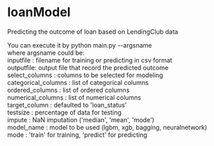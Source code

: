 # loanModel
Predicting the outcome of loan based on LendingClub data  

You can execute it by python main.py --argsname  
where argsname could be:  
    inputfile : filename for training or predicting in csv format  
    outputfile: output file that record the predicted outcome  
    select_columns : columns to be selected for modeling  
    categorical_columns : list of categorical columns  
    ordered_columns : list of ordered columns  
    numerical_columns : list of numerical columns  
    target_column : defaulted to 'loan_status'  
    testsize : percentage of data for testing  
    impute : NaN imputation ('median', 'mean', 'mode')  
    model_name : model to be used (lgbm, xgb, bagging, neuralnetwork)  
    mode : 'train' for training, 'predict' for predicting  
